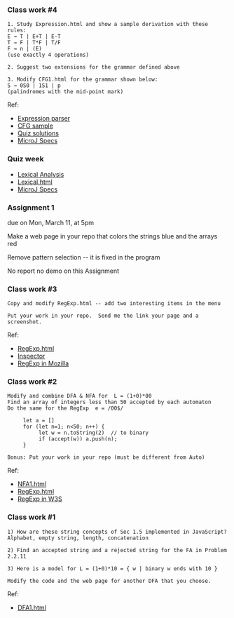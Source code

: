 ### Class work #4
```
1. Study Expression.html and show a sample derivation with these rules:
E → T | E+T | E-T 
T → F | T*F | T/F 
F → n | (E)
(use exactly 4 operations)

2. Suggest two extensions for the grammar defined above

3. Modify CFG1.html for the grammar shown below:
S → 0S0 | 1S1 | p
(palindromes with the mid-point mark)
```
Ref:
* [Expression parser](https://maeyler.github.io/Auto/microJ/Expression.html)
* [CFG sample](https://maeyler.github.io//Auto/work/CFG1.html)
* [Quiz solutions](tps://maeyler.github.io/Auto/exam/Quiz%20solution.jpg)
* [MicroJ Specs](https://maeyler.github.io/Auto/microJ/MicroJ%20Specs)


### Quiz week

* [Lexical Analysis](https://www.wikiwand.com/en/Lexical_analysis)
* [Lexical.html](https://maeyler.github.io/Auto/microJ/Lexical.html)
* [MicroJ Specs](https://maeyler.github.io/Auto/microJ/MicroJ%20Specs.png)


### Assignment 1
due on Mon, March 11,  at 5pm

Make a web page in your repo that colors the strings blue and the arrays red

Remove pattern selection -- it is fixed in the program

No report no demo on this Assignment


### Class work #3
```
Copy and modify RegExp.html -- add two interesting items in the menu

Put your work in your repo.  Send me the link your page and a screenshot.
```
Ref:
* [RegExp.html](https://maeyler.github.io/Auto/work/RegExp.html)
* [Inspector](https://maeyler.github.io/JS/sss/inspector.html)
* [RegExp in Mozilla](https://developer.mozilla.org/en-US/docs/Web/JavaScript/Guide/Regular_Expressions)


### Class work #2
```
Modify and combine DFA & NFA for  L = (1+0)*00
Find an array of integers less than 50 accepted by each automaton
Do the same for the RegExp  e = /00$/

     let a = [] 
     for (let n=1; n<50; n++) {
          let w = n.toString(2)  // to binary
          if (accept(w)) a.push(n);
     }

Bonus: Put your work in your repo (must be different from Auto)
```

Ref:
* [NFA1.html](https://maeyler.github.io/Auto/work/NFA1.html)
* [RegExp.html](https://maeyler.github.io/JS/hard/RegExp.html)
* [RegExp in W3S](https://www.w3schools.com/jsref/jsref_obj_regexp.asp)


### Class work #1
```
1) How are these string concepts of Sec 1.5 implemented in JavaScript?
Alphabet, empty string, length, concatenation

2) Find an accepted string and a rejected string for the FA in Problem 2.2.11

3) Here is a model for L = (1+0)*10 = { w | binary w ends with 10 } 

Modify the code and the web page for another DFA that you choose. 
```
Ref:
* [DFA1.html](https://maeyler.github.io/Auto/work/DFA1.html)

